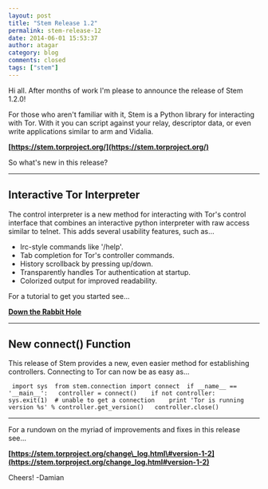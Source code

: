 ```yaml
---
layout: post
title: "Stem Release 1.2"
permalink: stem-release-12
date: 2014-06-01 15:53:37
author: atagar
category: blog
comments: closed
tags: ["stem"]
---
```


Hi all. After months of work I'm please to announce the release of Stem 1.2.0!

For those who aren't familiar with it, Stem is a Python library for interacting with Tor. With it you can script against your relay, descriptor data, or even write applications similar to arm and Vidalia.

**[https://stem.torproject.org/](https://stem.torproject.org/)**

So what's new in this release?

* * * * *

Interactive Tor Interpreter
---------------------------

The control interpreter is a new method for interacting with Tor's control interface that combines an interactive python interpreter with raw access similar to telnet. This adds several usability features, such as...

-   Irc-style commands like '/help'.
-   Tab completion for Tor's controller commands.
-   History scrollback by pressing up/down.
-   Transparently handles Tor authentication at startup.
-   Colorized output for improved readability.

For a tutorial to get you started see...

**[Down the Rabbit Hole](https://stem.torproject.org/tutorials/down_the_rabbit_hole.html)**

* * * * *

New connect() Function
----------------------

This release of Stem provides a new, even easier method for establishing controllers. Connecting to Tor can now be as easy as...

     import sys  from stem.connection import connect  if __name__ == '__main__':   controller = connect()    if not controller:     sys.exit(1)  # unable to get a connection    print 'Tor is running version %s' % controller.get_version()   controller.close() 

  

* * * * *

For a rundown on the myriad of improvements and fixes in this release see...

**[https://stem.torproject.org/change\_log.html\#version-1-2](https://stem.torproject.org/change_log.html#version-1-2)**

Cheers! -Damian

